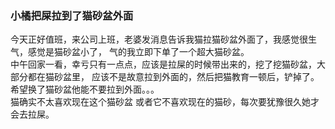 ### 小橘把屎拉到了猫砂盆外面

今天正好值班，来公司上班，老婆发消息告诉我猫拉猫砂盆外面了，我感觉很生气，感觉是猫砂盆小了，
气的我立即下单了一个超大猫砂盆。  
中午回家一看，幸亏只有一点点，应该是拉屎的时候带出来的，挖了挖猫砂盆，大部分都在猫砂盆里，
应该不是故意拉到外面的，然后把猫教育一顿后，铲掉了。  
希望换了猫砂盆他能不要拉到外面。。。    
猫确实不太喜欢现在这个猫砂盆 或者它不喜欢现在的猫砂，每次要犹豫很久她才会去拉屎。
